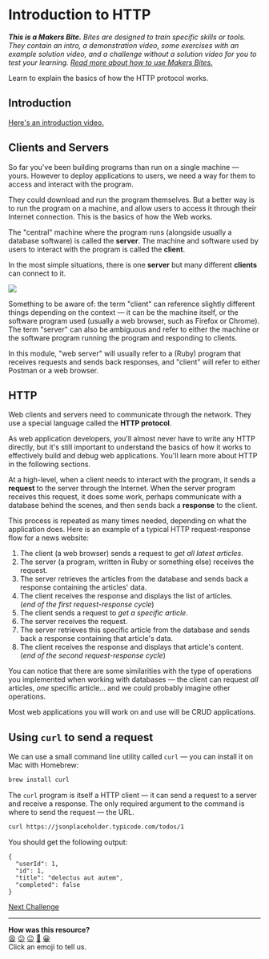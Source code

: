 # Introduction to HTTP

_**This is a Makers Bite.** Bites are designed to train specific skills or
tools. They contain an intro, a demonstration video, some exercises with an
example solution video, and a challenge without a solution video for you to test
your learning. [Read more about how to use Makers
Bites.](https://github.com/makersacademy/course/blob/main/labels/bites.md)_

Learn to explain the basics of how the HTTP protocol works.

## Introduction

[Here's an introduction video.](https://www.youtube.com/watch?v=KBLWw-0HbpU)

## Clients and Servers

So far you've been building programs than run on a single machine — yours. However to deploy applications to users, we need a way for them to access and interact with the program. 

They could download and run the program themselves. But a better way is to run the program on a machine, and allow users to access it through their Internet connection. This is the basics of how the Web works.

The "central" machine where the program runs (alongside usually a database software) is called the **server**. The machine and software used by users to interact with the program is called the **client**.

In the most simple situations, there is one **server** but many different **clients** can connect to it.

![](../resources/client-server.png)

Something to be aware of: the term "client" can reference slightly different things depending on the context — it can be the machine itself, or the software program used (usually a web browser, such as Firefox or Chrome). The term "server" can also be ambiguous and refer to either the machine or the software program running the program and responding to clients.

In this module, "web server" will usually refer to a (Ruby) program that receives requests and sends back responses, and "client" will refer to either Postman or a web browser.

## HTTP

Web clients and servers need to communicate through the network. They use a special language called the **HTTP protocol**.

As web application developers, you'll almost never have to write any HTTP directly, but it's still important to understand the basics of how it works to effectively build and debug web applications. You'll learn more about HTTP in the following sections.

At a high-level, when a client needs to interact with the program, it sends a **request** to the server through the Internet. When the server program receives this request, it does some work, perhaps communicate with a database behind the scenes, and then sends back a **response** to the client.

This process is repeated as many times needed, depending on what the application does. Here is an example of a typical HTTP request-response flow for a news website:

1. The client (a web browser) sends a request to _get all latest articles_.
2. The server (a program, written in Ruby or something else) receives the request.
3. The server retrieves the articles from the database and sends back a response containing the articles' data.
4. The client receives the response and displays the list of articles.  
(_end of the first request-response cycle_)
5. The client sends a request to _get a specific article_.
6. The server receives the request.
7. The server retrieves this specific article from the database and sends back a response containing that article's data.
9. The client receives the response and displays that article's content.  
(_end of the second request-response cycle_)

You can notice that there are some similarities with the type of operations you implemented when working with databases — the client can request _all_ articles, _one_ specific article... and we could probably imagine other operations.

Most web applications you will work on and use will be CRUD applications.

## Using `curl` to send a request

We can use a small command line utility called `curl` — you can install it on Mac with Homebrew:
```bash
brew install curl
```

The `curl` program is itself a HTTP client — it can send a request to a server and receive a response. The only required argument to the command is where to send the request — the URL.

```bash
curl https://jsonplaceholder.typicode.com/todos/1
```

You should get the following output:

```
{
  "userId": 1,
  "id": 1,
  "title": "delectus aut autem",
  "completed": false
}
```


[Next Challenge](02_requests_and_responses.md)

<!-- BEGIN GENERATED SECTION DO NOT EDIT -->

---

**How was this resource?**  
[😫](https://airtable.com/shrUJ3t7KLMqVRFKR?prefill_Repository=makersacademy%2Fweb-applications&prefill_File=http_bites%2F01_intro_to_http.md&prefill_Sentiment=😫) [😕](https://airtable.com/shrUJ3t7KLMqVRFKR?prefill_Repository=makersacademy%2Fweb-applications&prefill_File=http_bites%2F01_intro_to_http.md&prefill_Sentiment=😕) [😐](https://airtable.com/shrUJ3t7KLMqVRFKR?prefill_Repository=makersacademy%2Fweb-applications&prefill_File=http_bites%2F01_intro_to_http.md&prefill_Sentiment=😐) [🙂](https://airtable.com/shrUJ3t7KLMqVRFKR?prefill_Repository=makersacademy%2Fweb-applications&prefill_File=http_bites%2F01_intro_to_http.md&prefill_Sentiment=🙂) [😀](https://airtable.com/shrUJ3t7KLMqVRFKR?prefill_Repository=makersacademy%2Fweb-applications&prefill_File=http_bites%2F01_intro_to_http.md&prefill_Sentiment=😀)  
Click an emoji to tell us.

<!-- END GENERATED SECTION DO NOT EDIT -->